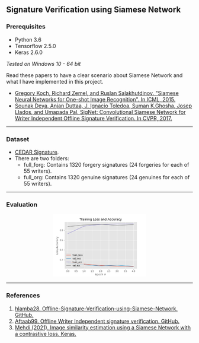 ## Signature Verification using Siamese Network

### Prerequisites
* Python 3.6
* Tensorflow 2.5.0
* Keras 2.6.0

*Tested on Windows 10 - 64 bit*

Read these papers to have a clear scenario about Siamese Network and what I have implemented in this project.
* [Gregory Koch, Richard Zemel, and Ruslan Salakhutdinov. "Siamese Neural Networks for One-shot Image Recognition". In ICML, 2015.](https://www.cs.cmu.edu/~rsalakhu/papers/oneshot1.pdf)
* [Sounak Deya, Anjan Duttaa, J. Ignacio Toledoa, Suman K.Ghosha, Josep Llados, and Umapada Pal. SigNet: Convolutional Siamese Network for Writer Independent Offline Signature Verification. In CVPR, 2017.](https://arxiv.org/abs/1707.02131)

---
### Dataset
* [CEDAR Signature](https://cedar.buffalo.edu/NIJ/data/).
* There are two folders:
    * full_forg: Contains 1320 forgery signatures (24 forgeries for each of 55 writers).
    * full_org: Contains 1320 genuine signatures (24 genuines for each of 55 writers).

---
### Evaluation

<p align='middle'><img src='./output/plot.png' width=50% /></p>

---
### References
1. [hlamba28. Offline-Signature-Verification-using-Siamese-Network. GitHub.](https://github.com/hlamba28/Offline-Signature-Verification-using-Siamese-Network)
2. [Aftaab99. Offline Writer Independent signature verification. GitHub.](https://github.com/Aftaab99/OfflineSignatureVerification)
3. [Mehdi (2021). Image similarity estimation using a Siamese Network with a contrastive loss. Keras.](https://keras.io/examples/vision/siamese_contrastive/)